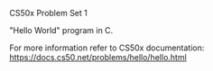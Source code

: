 CS50x Problem Set 1

"Hello World" program in C.

For more information refer to CS50x documentation: https://docs.cs50.net/problems/hello/hello.html
